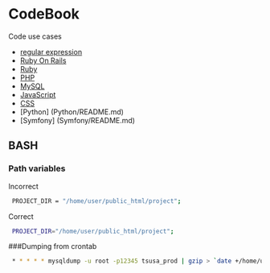 # CodeBook
Code use cases

 * [regular expression](RegExp/README.md)
 * [Ruby On Rails](RubyOnRails/README.md)
 * [Ruby](Ruby/README.md)
 * [PHP](PHP/README.md)
 * [MySQL](MySQL/README.md)
 * [JavaScript](JavaScript/README.md)
 * [CSS](CSS/README.md)
 * [Python] (Python/README.md)
 * [Symfony] (Symfony/README.md)

 ## BASH
 ### Path variables

Incorrect 
```sh
 PROJECT_DIR = "/home/user/public_html/project";
```

 Correct 
```sh
 PROJECT_DIR="/home/user/public_html/project";
``` 
###Dumping from crontab
```sh
 * * * * * mysqldump -u root -p12345 tsusa_prod | gzip > `date +/home/user/Desktop/dump.sql.\%d_\%m_\%y_\%H_\%M_\%S.gz`
```
